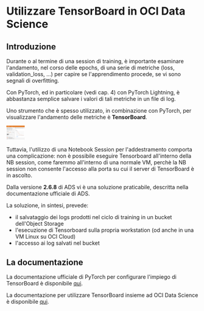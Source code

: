 # Utilizzare TensorBoard in OCI Data Science

## Introduzione

Durante o al termine di una session di training, è importante esaminare l'andamento, nel corso delle epochs, di
una serie di metriche (loss, validation_loss, ...) per capire se l'apprendimento procede, se vi sono segnali di overfitting.

Con PyTorch, ed in particolare (vedi cap. 4) con PyTorch Lightning, è abbastanza semplice salvare i valori di tali metriche in un file di log.

Uno strumento che è spesso utilizzato, in combinazione con PyTorch, per visualizzare l'andamento delle metriche è **TensorBoard**.

<img src="https://github.com/luigisaetta/pytorch-on-oci/blob/main/ch-03/tensorboard1.png" width="48">

Tuttavia, l'utilizzo di una Notebook Session per l'addestramento comporta una complicazione: non è possibile eseguire Tensorboard all'interno della NB session, come faremmo all'interno di una normale VM, perchè la NB session non consente l'accesso alla porta su cui il server di TensorBoard è in ascolto.

Dalla versione **2.6.8** di ADS vi è una soluzione praticabile, descritta nella documentazione ufficiale di ADS.

La soluzione, in sintesi, prevede:
* il salvataggio dei logs prodotti nel ciclo di training in un bucket dell'Object Storage
* l'esecuzione di Tensorboard sulla propria workstation (od anche in una VM Linux su OCI Cloud)
* l'accesso ai log salvati nel bucket


## La documentazione

La documentazione ufficiale di PyTorch per configurare l'impiego di TensorBoard è disponibile [qui](https://pytorch.org/tutorials/recipes/recipes/tensorboard_with_pytorch.html).

La documentazione per utilizzare TensorBoard insieme ad OCI Data Science è disponibile [qui](https://docs.oracle.com/en-us/iaas/tools/ads-sdk/latest/user_guide/model_training/tensorboard/tensorboard.html).

